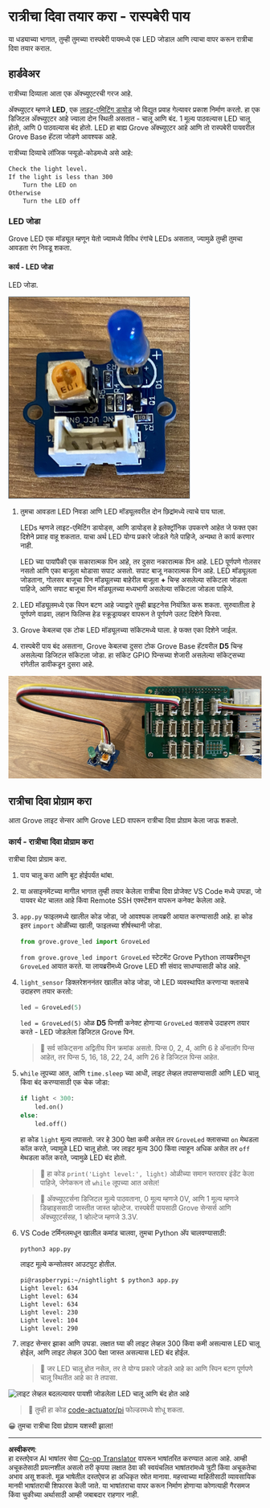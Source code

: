 <!--
CO_OP_TRANSLATOR_METADATA:
{
  "original_hash": "4db8a3879a53490513571df2f6cf7641",
  "translation_date": "2025-08-27T12:46:04+00:00",
  "source_file": "1-getting-started/lessons/3-sensors-and-actuators/pi-actuator.md",
  "language_code": "mr"
}
-->
# रात्रीचा दिवा तयार करा - रास्पबेरी पाय

या धड्याच्या भागात, तुम्ही तुमच्या रास्पबेरी पायमध्ये एक LED जोडाल आणि त्याचा वापर करून रात्रीचा दिवा तयार कराल.

## हार्डवेअर

रात्रीच्या दिव्याला आता एक अ‍ॅक्च्युएटरची गरज आहे.

अ‍ॅक्च्युएटर म्हणजे **LED**, एक [लाइट-एमिटिंग डायोड](https://wikipedia.org/wiki/Light-emitting_diode) जो विद्युत प्रवाह गेल्यावर प्रकाश निर्माण करतो. हा एक डिजिटल अ‍ॅक्च्युएटर आहे ज्याला दोन स्थिती असतात - चालू आणि बंद. 1 मूल्य पाठवल्यास LED चालू होतो, आणि 0 पाठवल्यास बंद होतो. LED हा बाह्य Grove अ‍ॅक्च्युएटर आहे आणि तो रास्पबेरी पायवरील Grove Base हॅटला जोडणे आवश्यक आहे.

रात्रीच्या दिव्याचे लॉजिक प्स्यूडो-कोडमध्ये असे आहे:

```output
Check the light level.
If the light is less than 300
    Turn the LED on
Otherwise
    Turn the LED off
```

### LED जोडा

Grove LED एक मॉड्यूल म्हणून येतो ज्यामध्ये विविध रंगांचे LEDs असतात, ज्यामुळे तुम्ही तुमचा आवडता रंग निवडू शकता.

#### कार्य - LED जोडा

LED जोडा.

![एक Grove LED](../../../../../translated_images/grove-led.6c853be93f473cf2c439cfc74bb1064732b22251a83cedf66e62f783f9cc1a79.mr.png)

1. तुमचा आवडता LED निवडा आणि LED मॉड्यूलवरील दोन छिद्रांमध्ये त्याचे पाय घाला.

    LEDs म्हणजे लाइट-एमिटिंग डायोड्स, आणि डायोड्स हे इलेक्ट्रॉनिक उपकरणे आहेत जे फक्त एका दिशेने प्रवाह वाहू शकतात. याचा अर्थ LED योग्य प्रकारे जोडले गेले पाहिजे, अन्यथा ते कार्य करणार नाही.

    LED च्या पायांपैकी एक सकारात्मक पिन आहे, तर दुसरा नकारात्मक पिन आहे. LED पूर्णपणे गोलसर नसतो आणि एका बाजूला थोडासा सपाट असतो. सपाट बाजू नकारात्मक पिन आहे. LED मॉड्यूलला जोडताना, गोलसर बाजूचा पिन मॉड्यूलच्या बाहेरील बाजूला **+** चिन्ह असलेल्या सॉकेटला जोडला पाहिजे, आणि सपाट बाजूचा पिन मॉड्यूलच्या मध्यभागी असलेल्या सॉकेटला जोडला पाहिजे.

1. LED मॉड्यूलमध्ये एक स्पिन बटण आहे ज्याद्वारे तुम्ही ब्राइटनेस नियंत्रित करू शकता. सुरुवातीला हे पूर्णपणे वाढवा, लहान फिलिप्स हेड स्क्रूड्रायव्हर वापरून ते पूर्णपणे उलट दिशेने फिरवा.

1. Grove केबलचा एक टोक LED मॉड्यूलच्या सॉकेटमध्ये घाला. हे फक्त एका दिशेने जाईल.

1. रास्पबेरी पाय बंद असताना, Grove केबलचा दुसरा टोक Grove Base हॅटवरील **D5** चिन्ह असलेल्या डिजिटल सॉकेटला जोडा. हा सॉकेट GPIO पिन्सच्या शेजारी असलेल्या सॉकेट्सच्या रांगेतील डावीकडून दुसरा आहे.

![Grove LED D5 सॉकेटला जोडलेला](../../../../../translated_images/pi-led.97f1d474981dc35d1c7996c7b17de355d3d0a6bc9606d79fa5f89df933415122.mr.png)

## रात्रीचा दिवा प्रोग्राम करा

आता Grove लाइट सेन्सर आणि Grove LED वापरून रात्रीचा दिवा प्रोग्राम केला जाऊ शकतो.

### कार्य - रात्रीचा दिवा प्रोग्राम करा

रात्रीचा दिवा प्रोग्राम करा.

1. पाय चालू करा आणि बूट होईपर्यंत थांबा.

1. या असाइनमेंटच्या मागील भागात तुम्ही तयार केलेला रात्रीचा दिवा प्रोजेक्ट VS Code मध्ये उघडा, जो पायवर थेट चालत आहे किंवा Remote SSH एक्स्टेंशन वापरून कनेक्ट केलेला आहे.

1. `app.py` फाइलमध्ये खालील कोड जोडा, जो आवश्यक लायब्ररी आयात करण्यासाठी आहे. हा कोड इतर `import` ओळींच्या खाली, फाइलच्या शीर्षस्थानी जोडा.

    ```python
    from grove.grove_led import GroveLed
    ```

    `from grove.grove_led import GroveLed` स्टेटमेंट Grove Python लायब्ररीमधून `GroveLed` आयात करते. या लायब्ररीमध्ये Grove LED शी संवाद साधण्यासाठी कोड आहे.

1. `light_sensor` डिक्लरेशननंतर खालील कोड जोडा, जो LED व्यवस्थापित करणाऱ्या क्लासचे उदाहरण तयार करतो:

    ```python
    led = GroveLed(5)
    ```

    `led = GroveLed(5)` ओळ **D5** पिनशी कनेक्ट होणाऱ्या `GroveLed` क्लासचे उदाहरण तयार करते - LED जोडलेला डिजिटल Grove पिन.

    > 💁 सर्व सॉकेट्सना अद्वितीय पिन क्रमांक असतो. पिन्स 0, 2, 4, आणि 6 हे अ‍ॅनालॉग पिन्स आहेत, तर पिन्स 5, 16, 18, 22, 24, आणि 26 हे डिजिटल पिन्स आहेत.

1. `while` लूपच्या आत, आणि `time.sleep` च्या आधी, लाइट लेव्हल तपासण्यासाठी आणि LED चालू किंवा बंद करण्यासाठी एक चेक जोडा:

    ```python
    if light < 300:
        led.on()
    else:
        led.off()
    ```

    हा कोड `light` मूल्य तपासतो. जर हे 300 पेक्षा कमी असेल तर `GroveLed` क्लासच्या `on` मेथडला कॉल करते, ज्यामुळे LED चालू होतो. जर लाइट मूल्य 300 किंवा त्याहून अधिक असेल तर `off` मेथडला कॉल करते, ज्यामुळे LED बंद होतो.

    > 💁 हा कोड `print('Light level:', light)` ओळीच्या समान स्तरावर इंडेंट केला पाहिजे, जेणेकरून तो `while` लूपच्या आत असेल!

    > 💁 अ‍ॅक्च्युएटर्सना डिजिटल मूल्ये पाठवताना, 0 मूल्य म्हणजे 0V, आणि 1 मूल्य म्हणजे डिव्हाइससाठी जास्तीत जास्त व्होल्टेज. रास्पबेरी पायसाठी Grove सेन्सर्स आणि अ‍ॅक्च्युएटर्ससह, 1 व्होल्टेज म्हणजे 3.3V.

1. VS Code टर्मिनलमधून खालील कमांड चालवा, तुमचा Python अ‍ॅप चालवण्यासाठी:

    ```sh
    python3 app.py
    ```

    लाइट मूल्ये कन्सोलवर आउटपुट होतील.

    ```output
    pi@raspberrypi:~/nightlight $ python3 app.py 
    Light level: 634
    Light level: 634
    Light level: 634
    Light level: 230
    Light level: 104
    Light level: 290
    ```

1. लाइट सेन्सर झाका आणि उघडा. लक्षात घ्या की लाइट लेव्हल 300 किंवा कमी असल्यास LED चालू होईल, आणि लाइट लेव्हल 300 पेक्षा जास्त असल्यास LED बंद होईल.

    > 💁 जर LED चालू होत नसेल, तर ते योग्य प्रकारे जोडले आहे का आणि स्पिन बटण पूर्णपणे चालू स्थितीत आहे का ते तपासा.

![लाइट लेव्हल बदलल्यावर पायशी जोडलेला LED चालू आणि बंद होत आहे](../../../../../images/pi-running-assignment-1-1.gif)

> 💁 तुम्ही हा कोड [code-actuator/pi](../../../../../1-getting-started/lessons/3-sensors-and-actuators/code-actuator/pi) फोल्डरमध्ये शोधू शकता.

😀 तुमचा रात्रीचा दिवा प्रोग्राम यशस्वी झाला!

---

**अस्वीकरण**:  
हा दस्तऐवज AI भाषांतर सेवा [Co-op Translator](https://github.com/Azure/co-op-translator) वापरून भाषांतरित करण्यात आला आहे. आम्ही अचूकतेसाठी प्रयत्नशील असलो तरी कृपया लक्षात ठेवा की स्वयंचलित भाषांतरांमध्ये त्रुटी किंवा अचूकतेचा अभाव असू शकतो. मूळ भाषेतील दस्तऐवज हा अधिकृत स्रोत मानावा. महत्त्वाच्या माहितीसाठी व्यावसायिक मानवी भाषांतराची शिफारस केली जाते. या भाषांतराचा वापर करून निर्माण होणाऱ्या कोणत्याही गैरसमज किंवा चुकीच्या अर्थासाठी आम्ही जबाबदार राहणार नाही.